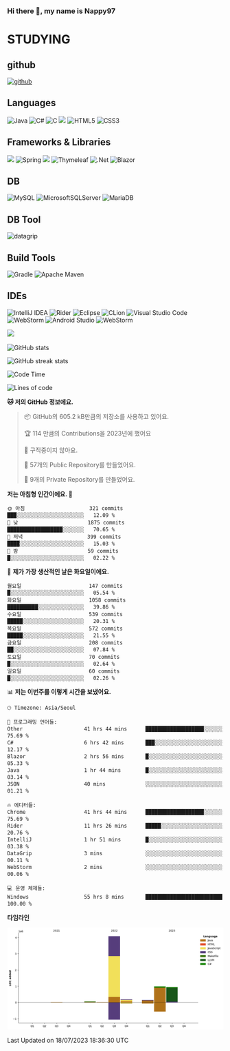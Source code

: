 ### Hi there 👋, my name is Nappy97

# STUDYING
## github
[<img src='https://cdn.jsdelivr.net/npm/simple-icons@3.0.1/icons/github.svg' alt='github' height='40'>](https://github.com/Nappy97)  

## Languages
![Java](https://img.shields.io/badge/java-%23ED8B00.svg?style=for-the-badge&logo=openjdk&logoColor=white) ![C#](https://img.shields.io/badge/c%23-%23239120.svg?style=for-the-badge&logo=c-sharp&logoColor=white) ![C](https://img.shields.io/badge/c-%2300599C.svg?style=for-the-badge&logo=c&logoColor=white) <img src="https://img.shields.io/badge/javascript-F7DF1E?style=for-the-badge&logo=javascript&logoColor=black"> ![HTML5](https://img.shields.io/badge/html5-%23E34F26.svg?style=for-the-badge&logo=html5&logoColor=white) ![CSS3](https://img.shields.io/badge/css3-%231572B6.svg?style=for-the-badge&logo=css3&logoColor=white)

## Frameworks & Libraries
<img src="https://img.shields.io/badge/bootstrap-7952B3?style=for-the-badge&logo=bootstrap&logoColor=white"> ![Spring](https://img.shields.io/badge/spring-%236DB33F.svg?style=for-the-badge&logo=spring&logoColor=white) <img src="https://img.shields.io/badge/jQuery-0769AD?style=for-the-badge&logo=jquery&logoColor=white"> ![Thymeleaf](https://img.shields.io/badge/Thymeleaf-%23005C0F.svg?style=for-the-badge&logo=Thymeleaf&logoColor=white) ![.Net](https://img.shields.io/badge/.NET-5C2D91?style=for-the-badge&logo=.net&logoColor=white) ![Blazor](https://img.shields.io/badge/blazor-%235C2D91.svg?style=for-the-badge&logo=blazor&logoColor=white)

## DB
![MySQL](https://img.shields.io/badge/mysql-%2300f.svg?style=for-the-badge&logo=mysql&logoColor=white) ![MicrosoftSQLServer](https://img.shields.io/badge/Microsoft%20SQL%20Server-CC2927?style=for-the-badge&logo=microsoft%20sql%20server&logoColor=white) ![MariaDB](https://img.shields.io/badge/MariaDB-003545?style=for-the-badge&logo=mariadb&logoColor=white)

## DB Tool
![datagrip](https://img.shields.io/badge/datagrip-9681EB?style=flat&logo=datagrip)

## Build Tools
![Gradle](https://img.shields.io/badge/Gradle-02303A.svg?style=for-the-badge&logo=Gradle&logoColor=white) ![Apache Maven](https://img.shields.io/badge/Apache%20Maven-C71A36?style=for-the-badge&logo=Apache%20Maven&logoColor=white)

## IDEs
![IntelliJ IDEA](https://img.shields.io/badge/IntelliJIDEA-000000.svg?style=for-the-badge&logo=intellij-idea&logoColor=white) ![Rider](https://img.shields.io/badge/Rider-000000.svg?style=for-the-badge&logo=Rider&logoColor=white&color=black&labelColor=crimson) ![Eclipse](https://img.shields.io/badge/Eclipse-FE7A16.svg?style=for-the-badge&logo=Eclipse&logoColor=white) ![CLion](https://img.shields.io/badge/CLion-black?style=for-the-badge&logo=clion&logoColor=white) ![Visual Studio Code](https://img.shields.io/badge/Visual%20Studio%20Code-0078d7.svg?style=for-the-badge&logo=visual-studio-code&logoColor=white) ![WebStorm](https://img.shields.io/badge/webstorm-143?style=for-the-badge&logo=webstorm&logoColor=white&color=black) ![Android Studio](https://img.shields.io/badge/Android%20Studio-3DDC84.svg?style=for-the-badge&logo=android-studio&logoColor=white) ![WebStorm](https://img.shields.io/badge/webstorm-143?style=for-the-badge&logo=webstorm&logoColor=white&color=black)

<div>
  <img  src="https://github-readme-stats.vercel.app/api/top-langs/?username=Nappy97&langs_count=8&exclude_repo=Example-deep-learning-from-scratch&layout=compact&line_height=24&hide_border=true&title_color=d88e82&card_width=280">
<div>
  
![GitHub stats](https://github-readme-stats.vercel.app/api?username=Nappy97&show_icons=true)  

![GitHub streak stats](https://github-readme-streak-stats.herokuapp.com/?user=Nappy97)  

<!--START_SECTION:waka-->
![Code Time](http://img.shields.io/badge/Code%20Time-230%20hrs%2031%20mins-blue)

![Lines of code](https://img.shields.io/badge/%EC%A0%80%EB%8A%94%20%EC%97%AC%ED%83%9C%EA%B9%8C%EC%A7%80%20-6.4%20million%20%EC%A4%84%EC%9D%98%20%EC%BD%94%EB%93%9C%EB%A5%BC%20%EC%9E%91%EC%84%B1%ED%96%88%EC%96%B4%EC%9A%94.-blue)

**🐱 저의 GitHub 정보에요.** 

> 📦 GitHub의 605.2 kB만큼의 저장소를 사용하고 있어요. 
 > 
> 🏆 114 만큼의 Contributions을 2023년에 했어요
 > 
> 🚫 구직중이지 않아요.
 > 
> 📜 57개의 Public Repository를 만들었어요. 
 > 
> 🔑 9개의 Private Repository를 만들었어요. 
 > 
**저는 아침형 인간이에요. 🐤** 

```text
🌞 아침                     321 commits         ███░░░░░░░░░░░░░░░░░░░░░░   12.09 % 
🌆 낮　                     1875 commits        ██████████████████░░░░░░░   70.65 % 
🌃 저녁                     399 commits         ████░░░░░░░░░░░░░░░░░░░░░   15.03 % 
🌙 밤　                     59 commits          █░░░░░░░░░░░░░░░░░░░░░░░░   02.22 % 
```
📅 **제가 가장 생산적인 날은 화요일이에요.** 

```text
월요일                      147 commits         █░░░░░░░░░░░░░░░░░░░░░░░░   05.54 % 
화요일                      1058 commits        ██████████░░░░░░░░░░░░░░░   39.86 % 
수요일                      539 commits         █████░░░░░░░░░░░░░░░░░░░░   20.31 % 
목요일                      572 commits         █████░░░░░░░░░░░░░░░░░░░░   21.55 % 
금요일                      208 commits         ██░░░░░░░░░░░░░░░░░░░░░░░   07.84 % 
토요일                      70 commits          █░░░░░░░░░░░░░░░░░░░░░░░░   02.64 % 
일요일                      60 commits          █░░░░░░░░░░░░░░░░░░░░░░░░   02.26 % 
```


📊 **저는 이번주를 이렇게 시간을 보냈어요.** 

```text
🕑︎ Timezone: Asia/Seoul

💬 프로그래밍 언어들: 
Other                    41 hrs 44 mins      ███████████████████░░░░░░   75.69 % 
C#                       6 hrs 42 mins       ███░░░░░░░░░░░░░░░░░░░░░░   12.17 % 
Blazor                   2 hrs 56 mins       █░░░░░░░░░░░░░░░░░░░░░░░░   05.33 % 
Java                     1 hr 44 mins        █░░░░░░░░░░░░░░░░░░░░░░░░   03.14 % 
JSON                     40 mins             ░░░░░░░░░░░░░░░░░░░░░░░░░   01.21 % 

🔥 에디터들: 
Chrome                   41 hrs 44 mins      ███████████████████░░░░░░   75.69 % 
Rider                    11 hrs 26 mins      █████░░░░░░░░░░░░░░░░░░░░   20.76 % 
IntelliJ                 1 hr 51 mins        █░░░░░░░░░░░░░░░░░░░░░░░░   03.38 % 
DataGrip                 3 mins              ░░░░░░░░░░░░░░░░░░░░░░░░░   00.11 % 
WebStorm                 2 mins              ░░░░░░░░░░░░░░░░░░░░░░░░░   00.06 % 

💻 운영 체제들: 
Windows                  55 hrs 8 mins       █████████████████████████   100.00 % 
```

**타임라인**

![Lines of Code chart](https://raw.githubusercontent.com/Nappy97/Nappy97/main/assets/bar_graph.png)


 Last Updated on 18/07/2023 18:36:30 UTC
<!--END_SECTION:waka-->
